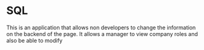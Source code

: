 # SQL
This is an application that allows non developers to change the information on the backend of the page.
It allows a manager to view company roles and also be able to modify 